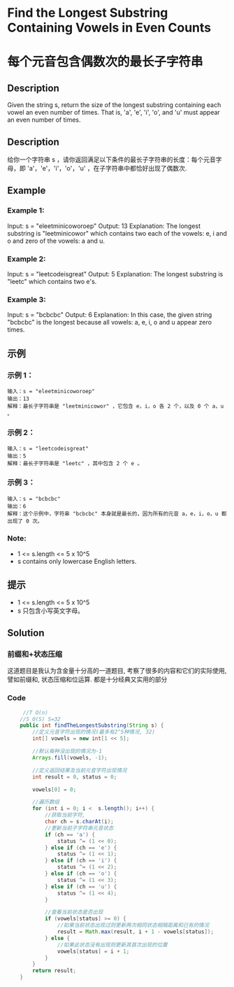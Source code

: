 # Find the Longest Substring Containing Vowels in Even Counts
# 每个元音包含偶数次的最长子字符串


## Description
Given the string s, return the size of the longest substring containing each vowel an even number of times. That is, 'a', 'e', 'i', 'o', and 'u' must appear an even number of times.


## Description
给你一个字符串 s ，请你返回满足以下条件的最长子字符串的长度：每个元音字母，即 'a'，'e'，'i'，'o'，'u' ，在子字符串中都恰好出现了偶数次.


## Example
### Example 1:
Input: s = "eleetminicoworoep"
Output: 13
Explanation: The longest substring is "leetminicowor" which contains two each of the vowels: e, i and o and zero of the vowels: a and u.

### Example 2:
Input: s = "leetcodeisgreat"
Output: 5
Explanation: The longest substring is "leetc" which contains two e's.

### Example 3:
Input: s = "bcbcbc"
Output: 6
Explanation: In this case, the given string "bcbcbc" is the longest because all vowels: a, e, i, o and u appear zero times.

## 示例
### 示例 1：
    输入：s = "eleetminicoworoep"
    输出：13
    解释：最长子字符串是 "leetminicowor" ，它包含 e，i，o 各 2 个，以及 0 个 a，u 。

### 示例 2：
    输入：s = "leetcodeisgreat"
    输出：5
    解释：最长子字符串是 "leetc" ，其中包含 2 个 e 。

### 示例 3：
    输入：s = "bcbcbc"
    输出：6
    解释：这个示例中，字符串 "bcbcbc" 本身就是最长的，因为所有的元音 a，e，i，o，u 都出现了 0 次。



### Note:
* 1 <= s.length <= 5 x 10^5
* s contains only lowercase English letters.

## 提示
* 1 <= s.length <= 5 x 10^5
* s 只包含小写英文字母。


## Solution
### 前缀和+状态压缩
这道题目是我认为含金量十分高的一道题目, 考察了很多的内容和它们的实际使用, 譬如前缀和, 状态压缩和位运算. 都是十分经典又实用的部分

### Code

```java
     //T O(n)
    //S O(S) S=32
    public int findTheLongestSubstring(String s) {
        //定义元音字符出现的情况(最多有2^5种情况, 32)
        int[] vowels = new int[1 << 5];

        //默认每种没出现的情况为-1
        Arrays.fill(vowels, -1);

        //定义返回结果及当前元音字符出现情况
        int result = 0, status = 0;

        vowels[0] = 0;

        //遍历数组
        for (int i = 0; i <  s.length(); i++) {
            //获取当前字符,
            char ch = s.charAt(i);
            //更新当前子字符串元音状态
            if (ch == 'a') {
                status ^= (1 << 0);
            } else if (ch == 'e') {
                status ^= (1 << 1);
            } else if (ch == 'i') {
                status ^= (1 << 2);
            } else if (ch == 'o') {
                status ^= (1 << 3);
            } else if (ch == 'u') {
                status ^= (1 << 4);
            }

            //查看当前状态是否出现
            if (vowels[status] >= 0) {
                //如果当前状态出现过则更新两次相同状态相隔距离和已有的情况
                result = Math.max(result, i + 1 - vowels[status]);
            } else {
                //如果此状态没有出现则更新其首次出现的位置
                vowels[status] = i + 1;
            }
        }
        return result;
    }
```